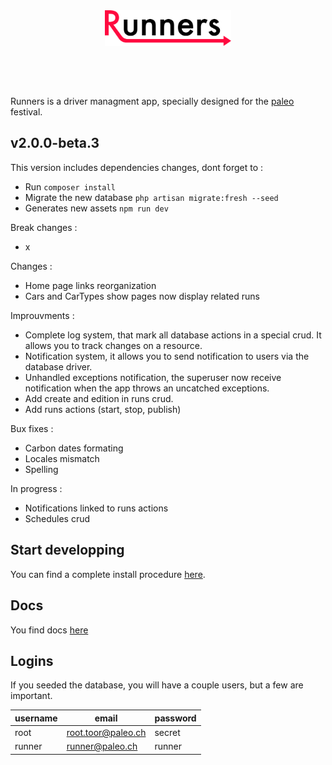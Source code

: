 <div align="center" style="margin-bottom:60px;">
  <img src ="public/img/logo.svg" width="40%"/><br><br>
</div>

Runners is a driver managment app, specially designed for the [paleo](http://yeah.paleo.ch/) festival.

## **v2.0.0-beta.3**

This version includes dependencies changes, dont forget to :
* Run `composer install`
* Migrate the new database `php artisan migrate:fresh --seed`
* Generates new assets `npm run dev`

Break changes :
* x

Changes :
* Home page links reorganization
* Cars and CarTypes show pages now display related runs

Improuvments :
* Complete log system, that mark all database actions in a special crud. It allows you to track changes on a resource.
* Notification system, it allows you to send notification to users via the database driver.
* Unhandled exceptions notification, the superuser now receive notification when the app throws an uncatched exceptions.
* Add create and edition in runs crud.
* Add runs actions (start, stop, publish)

Bux fixes :
* Carbon dates formating
* Locales mismatch
* Spelling

In progress :
* Notifications linked to runs actions
* Schedules crud

## Start developping

You can find a complete install procedure [here](docs/install/1_requirements.md).

## Docs

You find docs [here](docs/README.md)

## Logins

If you seeded the database, you will have a couple users, but a few are important.

| username | email               | password |
|----------|---------------------|----------|
| root     | root.toor@paleo.ch  | secret   |
| runner   | runner@paleo.ch     | runner   |
